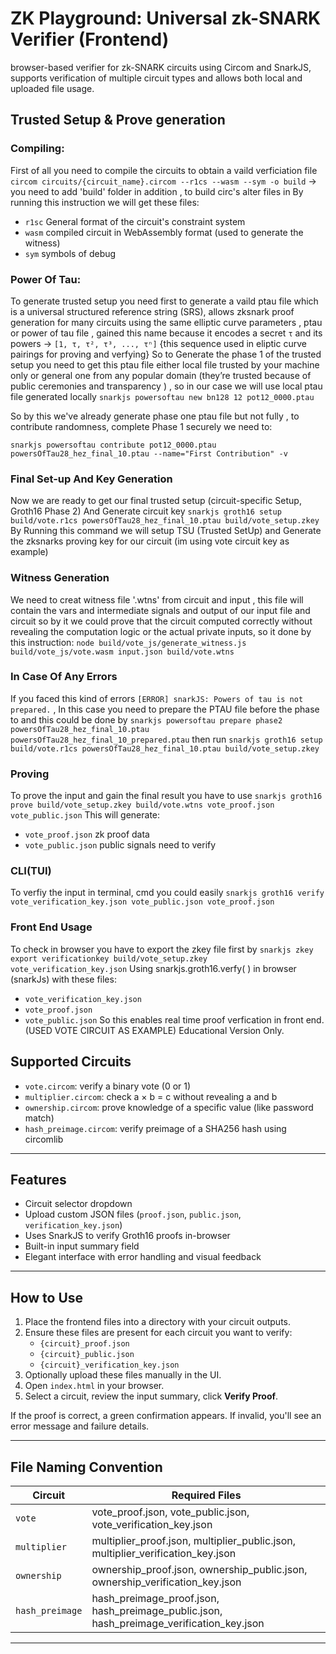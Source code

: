 # ZK Playground: Universal zk-SNARK Verifier (Frontend)

 browser-based verifier for zk-SNARK circuits using Circom and SnarkJS, supports verification of multiple circuit types and allows both local and uploaded file usage.
## Trusted Setup & Prove generation
### Compiling:
First of all you need to compile the circuits to obtain a vaild verficiation file 
`circom circuits/{circuit_name}.circom --r1cs --wasm --sym -o build` -> you need to add 'build' folder in addition , to build circ's alter files in
By running this instruction we will get these files:
- `r1sc` General format of the circuit's constraint system
- `wasm` compiled circuit in WebAssembly format (used to generate the witness)
- `sym` symbols of debug
### Power Of Tau:
To generate trusted setup you need first to generate a vaild ptau file which is a universal structured reference string (SRS), allows zksnark proof generation for many circuits using the same elliptic curve parameters , ptau or power of tau file , gained this name because it encodes a secret  `τ` and its powers -> `[1, τ, τ², τ³, ..., τⁿ]` {this sequence used in eliptic curve pairings for proving and verfying}
So to Generate the phase 1 of the trusted setup you need to get this ptau file either local file trusted by your machine only or general one from any popular domain (they’re trusted because of public ceremonies and transparency ) , so in our case we will use local ptau file generated locally
`snarkjs powersoftau new bn128 12 pot12_0000.ptau`

So by this we've already generate phase one ptau file but not fully , to contribute randomness, complete Phase 1 securely we need to:

`snarkjs powersoftau contribute pot12_0000.ptau powersOfTau28_hez_final_10.ptau --name="First Contribution" -v`

### Final Set-up And Key Generation
Now we are ready to get our final trusted setup (circuit-specific Setup, Groth16 Phase 2) And Generate circuit key 
`snarkjs groth16 setup build/vote.r1cs powersOfTau28_hez_final_10.ptau build/vote_setup.zkey` 
By Running this command we will setup  TSU (Trusted SetUp) and Generate the zksnarks proving key for our circuit (im using vote circuit key as example)
### Witness Generation
We need to creat witness file '.wtns' from circuit and input , this file will contain  the vars and intermediate signals and output of our input file and circuit so by it we could prove that the circuit computed correctly without revealing the computation logic or the actual private inputs, so it done by this instruction:
`node build/vote_js/generate_witness.js build/vote_js/vote.wasm input.json build/vote.wtns`
### In Case Of Any Errors 
If you faced this kind of errors `[ERROR] snarkJS: Powers of tau is not prepared.` , In this case you need to prepare the PTAU file before the phase to and this could be done by
`snarkjs powersoftau prepare phase2 powersOfTau28_hez_final_10.ptau powersOfTau28_hez_final_10_prepared.ptau`
then run 
`snarkjs groth16 setup build/vote.r1cs powersOfTau28_hez_final_10.ptau build/vote_setup.zkey`
### Proving 
To prove the input and gain the final result you have to use 
`snarkjs groth16 prove build/vote_setup.zkey build/vote.wtns vote_proof.json vote_public.json`
This will generate:
- `vote_proof.json` zk proof data
- `vote_public.json` public  signals need to verify
### CLI(TUI) 
To verfiy the input in terminal, cmd you could easily 
`snarkjs groth16 verify vote_verification_key.json vote_public.json vote_proof.json`
### Front End Usage
To check in browser you have to export the zkey file first by
`snarkjs zkey export verificationkey build/vote_setup.zkey vote_verification_key.json`
Using snarkjs.groth16.verfy( ) in browser (snarkJs) with these files:
- `vote_verification_key.json`
- `vote_proof.json`
- `vote_public.json`
So this enables real time proof verfication in front end. (USED VOTE CIRCUIT AS EXAMPLE)
Educational Version Only.
## Supported Circuits

- `vote.circom`: verify a binary vote (0 or 1)
- `multiplier.circom`: check a × b = c without revealing a and b
- `ownership.circom`: prove knowledge of a specific value (like password match)
- `hash_preimage.circom`: verify preimage of a SHA256 hash using circomlib

---

## Features

- Circuit selector dropdown
- Upload custom JSON files (`proof.json`, `public.json`, `verification_key.json`)
- Uses SnarkJS to verify Groth16 proofs in-browser
- Built-in input summary field
- Elegant interface with error handling and visual feedback

---

## How to Use

1. Place the frontend files into a directory with your circuit outputs.
2. Ensure these files are present for each circuit you want to verify:
    - `{circuit}_proof.json`
    - `{circuit}_public.json`
    - `{circuit}_verification_key.json`
3. Optionally upload these files manually in the UI.
4. Open `index.html` in your browser.
5. Select a circuit, review the input summary, click **Verify Proof**.

If the proof is correct, a green confirmation appears.
If invalid, you'll see an error message and failure details.

---

## File Naming Convention

| Circuit        | Required Files                             |
|----------------|--------------------------------------------|
| `vote`         | vote_proof.json, vote_public.json, vote_verification_key.json |
| `multiplier`   | multiplier_proof.json, multiplier_public.json, multiplier_verification_key.json |
| `ownership`    | ownership_proof.json, ownership_public.json, ownership_verification_key.json |
| `hash_preimage`| hash_preimage_proof.json, hash_preimage_public.json, hash_preimage_verification_key.json |

---



